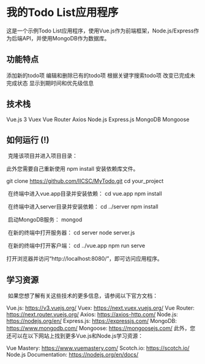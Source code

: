 # 我的Todo List应用程序

这是一个示例Todo List应用程序，使用Vue.js作为前端框架，Node.js/Express作为后端API，并使用MongoDB作为数据库。

## 功能特点

添加新的todo项
编辑和删除已有的todo项
根据关键字搜索todo项
改变已完成未完成状态
显示到期时间和优先级信息

## 技术栈

Vue.js 3
Vuex
Vue Router
Axios
Node.js
Express.js
MongoDB
Mongoose

## 如何运行 (!)

​	克隆该项目并进入项目目录：

此外您需要自己重新使用 npm install 安装依赖库文件。

git clone https://github.com/IICSC/MyTodo.git
cd your_project

​	在终端中进入vue.app目录并安装依赖：
cd vue.app
npm install

​	在终端中进入server目录并安装依赖：
cd ../server
npm install

​	启动MongoDB服务：
mongod

​	在新的终端中打开服务器：
cd server
node server.js

​	在新的终端中打开客户端：
cd ../vue.app
npm run serve

打开浏览器并访问“http://localhost:8080/”，即可访问应用程序。

## 学习资源
​	如果您想了解有关这些技术的更多信息，请参阅以下官方文档：

Vue.js: https://v3.vuejs.org/
Vuex: https://next.vuex.vuejs.org/
Vue Router: https://next.router.vuejs.org/
Axios: https://axios-http.com/
Node.js: https://nodejs.org/en/
Express.js: https://expressjs.com/
MongoDB: https://www.mongodb.com/
Mongoose: https://mongoosejs.com/
	此外，您还可以在以下网站上找到更多Vue.js和Node.js学习资源：

Vue Mastery: https://www.vuemastery.com/
Scotch.io: https://scotch.io/
Node.js Documentation: https://nodejs.org/en/docs/